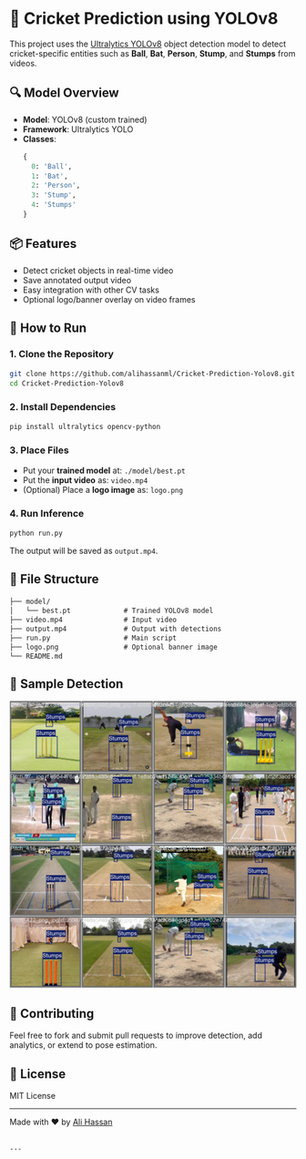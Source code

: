 # 🏏 Cricket Prediction using YOLOv8

This project uses the [Ultralytics YOLOv8](https://github.com/ultralytics/ultralytics) object detection model to detect cricket-specific entities such as **Ball**, **Bat**, **Person**, **Stump**, and **Stumps** from videos.

## 🔍 Model Overview

- **Model**: YOLOv8 (custom trained)
- **Framework**: Ultralytics YOLO
- **Classes**:  
  ```python
  {
    0: 'Ball',
    1: 'Bat',
    2: 'Person',
    3: 'Stump',
    4: 'Stumps'
  }
  ```

## 📦 Features

- Detect cricket objects in real-time video
- Save annotated output video
- Easy integration with other CV tasks
- Optional logo/banner overlay on video frames

## 🚀 How to Run

### 1. Clone the Repository

```bash
git clone https://github.com/alihassanml/Cricket-Prediction-Yolov8.git
cd Cricket-Prediction-Yolov8
```

### 2. Install Dependencies

```bash
pip install ultralytics opencv-python
```

### 3. Place Files

- Put your **trained model** at: `./model/best.pt`
- Put the **input video** as: `video.mp4`
- (Optional) Place a **logo image** as: `logo.png`

### 4. Run Inference

```bash
python run.py
```

The output will be saved as `output.mp4`.

## 📂 File Structure

```
├── model/
│   └── best.pt             # Trained YOLOv8 model
├── video.mp4               # Input video
├── output.mp4              # Output with detections
├── run.py                  # Main script
├── logo.png                # Optional banner image
└── README.md
```

## 📸 Sample Detection

![sample](./predict.jpg)

## 🤝 Contributing

Feel free to fork and submit pull requests to improve detection, add analytics, or extend to pose estimation.

## 📜 License

MIT License

---

Made with ❤️ by [Ali Hassan](https://github.com/alihassanml)
```

---


